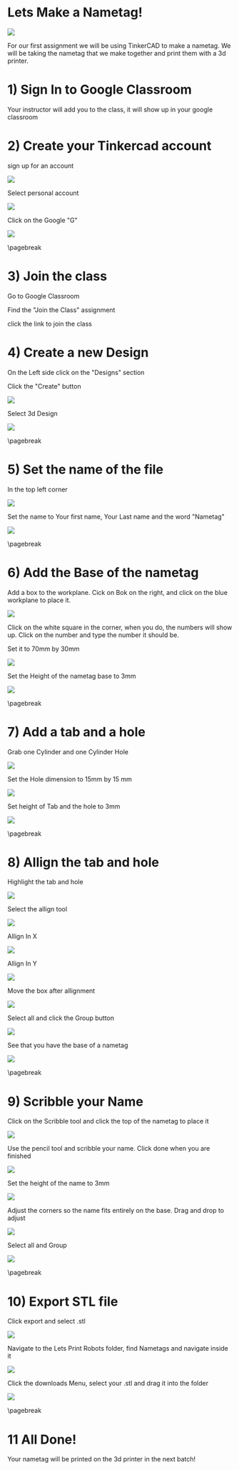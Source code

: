 # Lets Make a Nametag!


![](image/groupFinal.png)

For our first assignment we will be using TinkerCAD to make a nametag. We will be taking the nametag that we make together and print them with a 3d printer. 

# 1) Sign In to Google Classroom

Your instructor will add you to the class, it will show up in your google classroom

# 2) Create your Tinkercad account

sign up for an account

![](image/signup.png)

Select personal account

![](image/personal.png)

Click on the Google "G" 

![](image/tinker-create-account.png)

\pagebreak

# 3) Join the  class

Go to Google Classroom

Find the "Join the Class" assignment

click the link to join the class


# 4) Create a new Design

On the Left side click on the "Designs" section

Click the "Create" button

![](image/new-tinker.png)

Select 3d Design

![](image/3dDesign.png)

\pagebreak

# 5) Set the name of the file

In the top left corner

![](image/rename.png)

Set the name to Your first name, Your Last name and the word "Nametag"

![](image/setName.png)

\pagebreak

# 6) Add the Base of the nametag

Add a box to the workplane. Cick on Bok on the right, and click on the blue workplane to place it.

![](image/addBox.png)

Click on the white square in the corner, when you do, the numbers will show up. Click on the number and type the number it should be. 

Set it to 70mm by 30mm

![](image/set-box-size.png)

Set the Height of the nametag base to 3mm

![](image/SetBoxHeight.png)

\pagebreak

# 7) Add a tab and a hole

Grab one Cylinder and one Cylinder Hole

![](image/cyl-and-hole.png)

Set the Hole dimension to 15mm by 15 mm

![](image/hole-size.png)

Set height of Tab and the hole to 3mm

![](image/tabAndHoleHeight.png)

\pagebreak

# 8) Allign the tab and hole

Highlight the tab and hole

![](image/selectTabAndHole.png)

Select the allign tool 

![](image/selectAllignTool.png)

Allign In X

![](image/allignX.png)

Allign In Y

![](image/allignY.png)

Move the box after allignment

![](image/moveBox.png)

Select all and click the Group button

![](image/groupParts.png)

See that you have the base of a nametag

![](image/baseDone.png)

\pagebreak

# 9) Scribble your Name

Click on the Scribble tool and click the top of the nametag to place it

![](image/clickScribble.png)

Use the pencil tool and scribble your name. Click done when you are finished

![](image/scribbleName.png)

Set the height of the name to 3mm

![](image/setNameHeight.png)

Adjust the corners so the name fits entirely on the base. Drag and drop to adjust

![](image/adjustNameSize.png)

Select all and Group

![](image/groupFinal.png)

\pagebreak

# 10) Export STL file

Click export and select .stl

![](image/export.png)

Navigate to the Lets Print Robots folder, find Nametags and navigate inside it

![](image/folders.png)

Click the downloads Menu, select your .stl and drag it into the folder

![](image/dragInSTL.png)

\pagebreak

# 11 All Done!

Your nametag will be printed on the 3d printer in the next batch!





